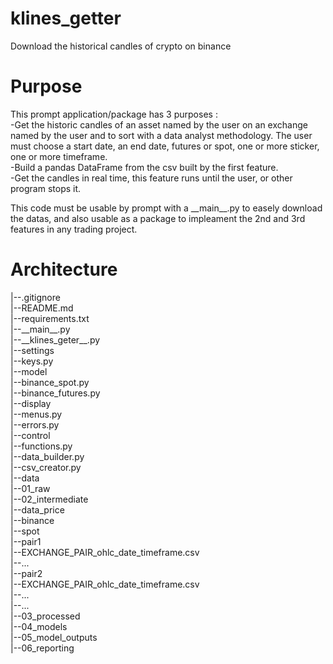 # klines_getter
Download the historical candles of crypto on binance

# Purpose
This prompt application/package has 3 purposes :  
    -Get the historic candles of an asset named by the user on an exchange named by the user and to sort with a data analyst methodology. The user must choose a start date, an end date, futures or spot, one or more sticker, one or more timeframe.  
    -Build a pandas DataFrame from the csv built by the first feature.   
    -Get the candles in real time, this feature runs until the user, or other program stops it.  

This code must be usable by prompt with a \_\_main\_\_.py to easely download the datas, and also usable as a package to impleament the 2nd and 3rd features in any trading project. 

# Architecture
|--.gitignore  
|--README.md  
|--requirements.txt  
|--\_\_main\_\_.py  
|--\_\_klines_geter\_\_.py    
|--settings  
    |--keys.py  
|--model  
    |--binance_spot.py  
    |--binance_futures.py  
|--display  
    |--menus.py  
    |--errors.py  
|--control  
    |--functions.py  
    |--data_builder.py  
    |--csv_creator.py  
|--data  
    |--01_raw  
    |--02_intermediate  
        |--data_price  
            |--binance  
                |--spot  
                    |--pair1  
                        |--EXCHANGE_PAIR_ohlc_date_timeframe.csv  
                        |--...  
                    |--pair2  
                        |--EXCHANGE_PAIR_ohlc_date_timeframe.csv  
                        |--...  
                    |--...  
    |--03_processed  
    |--04_models  
    |--05_model_outputs  
    |--06_reporting  
